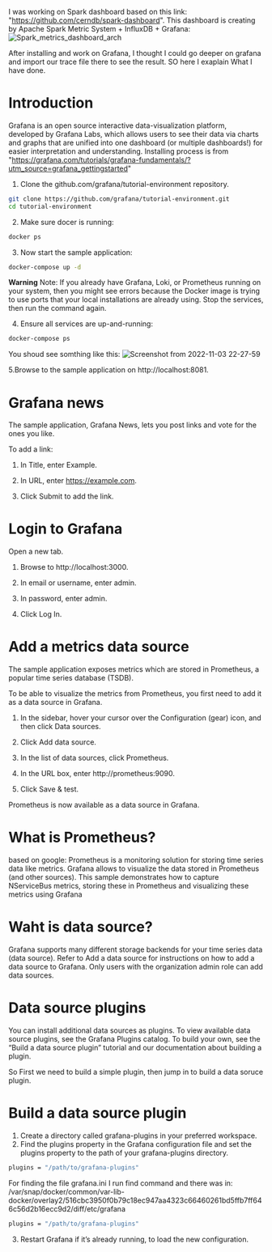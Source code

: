 
I‌ was working on Spark dashboard based on this link: "https://github.com/cerndb/spark-dashboard". 
This dashboard is creating by Apache Spark Metric System + InfluxDB + Grafana:
![Spark_metrics_dashboard_arch](https://user-images.githubusercontent.com/80580733/199869697-568e7c8e-044e-4abc-bc7b-bf98e8c887ea.png)

After installing and work on Grafana, I thought I could go deeper on grafana and import our trace file there to see the result. SO here I‌ exaplain What I have done.

# Introduction
Grafana is an open source interactive data-visualization platform, developed by Grafana Labs, which allows users to see their data via charts and graphs that are unified into one dashboard (or multiple dashboards!) for easier interpretation and understanding. Installing process is from "https://grafana.com/tutorials/grafana-fundamentals/?utm_source=grafana_gettingstarted"

1. Clone the github.com/grafana/tutorial-environment repository.
```bash
git clone https://github.com/grafana/tutorial-environment.git
cd tutorial-environment
```
2. Make sure docer is running:
```bash
docker ps
```
3. Now start the sample application:
```bash
docker-compose up -d
```
 **Warning** Note: If you already have Grafana, Loki, or Prometheus running on your system, then you might see errors because the Docker image is trying to use ports that your local installations are already using. Stop the services, then run the command again. 
 
4. Ensure all services are up-and-running:
```bash
docker-compose ps
```
You shoud see somthing like this: 
![Screenshot from 2022-11-03 22-27-59](https://user-images.githubusercontent.com/80580733/199872253-ad776fbd-7f9f-4222-8a84-8e28d76cd16b.png)

5.Browse to the sample application on http://localhost:8081.

# Grafana news
The sample application, Grafana News, lets you post links and vote for the ones you like.

To add a link:

1. In Title, enter Example.

2. In URL, enter https://example.com.

3. Click Submit to add the link.

# Login to Grafana

Open a new tab.

1. Browse to http://localhost:3000.

2. In email or username, enter admin.

3. In password, enter admin.

4. Click Log In.

# Add a metrics data source

The sample application exposes metrics which are stored in Prometheus, a popular time series database (TSDB).

To be able to visualize the metrics from Prometheus, you first need to add it as a data source in Grafana.

1. In the sidebar, hover your cursor over the Configuration (gear) icon, and then click Data sources.

2. Click Add data source.

3. In the list of data sources, click Prometheus.

4. In the URL box, enter http://prometheus:9090.

5. Click Save & test.

Prometheus is now available as a data source in Grafana.

# What is Prometheus? 
based on google: Prometheus is a monitoring solution for storing time series data like metrics. Grafana allows to visualize the data stored in Prometheus (and other sources). This sample demonstrates how to capture NServiceBus metrics, storing these in Prometheus and visualizing these metrics using Grafana

# Waht is data source?
Grafana supports many different storage backends for your time series data (data source). Refer to Add a data source for instructions on how to add a data source to Grafana. Only users with the organization admin role can add data sources.

# Data source plugins
You can install additional data sources as plugins. To view available data source plugins, see the Grafana Plugins catalog. To build your own, see the “Build a data source plugin” tutorial and our documentation about building a plugin.

So First we need to build a simple plugin, then jump in to build a data soruce plugin.

# Build a data source plugin

1. Create a directory called grafana-plugins in your preferred workspace.
2. Find the plugins property in the Grafana configuration file and set the plugins property to the path of your grafana-plugins directory.
```bash
plugins = "/path/to/grafana-plugins"
```
For finding the file grafana.ini I run find command and there was in: /var/snap/docker/common/var-lib-docker/overlay2/516cbc3950f0b79c18ec947aa4323c66460261bd5ffb7ff646c56d2b16ecc9d2/diff/etc/grafana
```bash
plugins = "/path/to/grafana-plugins"
```
3. Restart Grafana if it’s already running, to load the new configuration.



